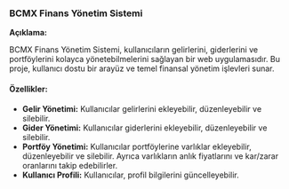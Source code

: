 ### BCMX Finans Yönetim Sistemi

**Açıklama:**

BCMX Finans Yönetim Sistemi, kullanıcıların gelirlerini, giderlerini ve portföylerini kolayca yönetebilmelerini sağlayan bir web uygulamasıdır. Bu proje, kullanıcı dostu bir arayüz ve temel finansal yönetim işlevleri sunar.

#### Özellikler:
- **Gelir Yönetimi:** Kullanıcılar gelirlerini ekleyebilir, düzenleyebilir ve silebilir.
- **Gider Yönetimi:** Kullanıcılar giderlerini ekleyebilir, düzenleyebilir ve silebilir.
- **Portföy Yönetimi:** Kullanıcılar portföylerine varlıklar ekleyebilir, düzenleyebilir ve silebilir. Ayrıca varlıkların anlık fiyatlarını ve kar/zarar oranlarını takip edebilirler.
- **Kullanıcı Profili:** Kullanıcılar, profil bilgilerini güncelleyebilir.
